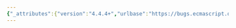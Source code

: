 ```yaml
---
{"_attributes":{"version":"4.4.4+","urlbase":"https://bugs.ecmascript.org/","maintainer":"dherman@mozilla.com"},"bug":{"bug_id":1286,"creation_ts":"2013-03-12 00:21:00 -0700","short_desc":"9.1.11: \"ToInteger\"","delta_ts":"2013-05-14 18:13:06 -0700","product":"Draft for 6th Edition","component":"editorial issue","version":"Rev 14: March 8, 2013 Draft","rep_platform":"All","op_sys":"All","bug_status":"RESOLVED","resolution":"FIXED","priority":"Normal","bug_severity":"normal","everconfirmed":true,"reporter":{"uid":"jmdyck","name":"Michael Dyck"},"assigned_to":{"uid":"allen","name":"Allen Wirfs-Brock"},"long_desc":[{"commentid":3426,"comment_count":0,"who":{"uid":"jmdyck","name":"Michael Dyck"},"bug_when":"2013-03-12 00:21:29 -0700","thetext":"In 9.1.11 \"ToPositiveInteger\",\nthe preamble says:\n    The abstract operation ToInteger converts its argument to ...\n\nChange \"ToInteger\" to \"ToPositiveInteger\"."},{"commentid":3813,"comment_count":1,"who":{"uid":"allen","name":"Allen Wirfs-Brock"},"bug_when":"2013-05-12 16:39:39 -0700","thetext":"fixed in rev15 editor's draft\n\nremoved this abstract operation"},{"commentid":3873,"comment_count":2,"who":{"uid":"allen","name":"Allen Wirfs-Brock"},"bug_when":"2013-05-14 18:13:06 -0700","thetext":"resolved in rev 15, May 14, 2013 draft"}]}}
---
```

